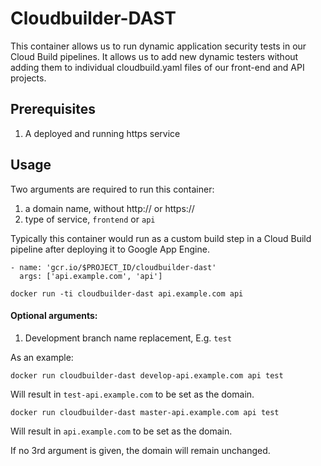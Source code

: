 # Cloudbuilder-DAST

This container allows us to run dynamic application security tests in our Cloud Build pipelines.
It allows us to add new dynamic testers without adding them to individual cloudbuild.yaml files of our front-end and API projects.

## Prerequisites

1. A deployed and running https service

## Usage

Two arguments are required to run this container: 
1. a domain name, without http:// or https:// 
2. type of service, `frontend` or `api`

Typically this container would run as a custom build step in a Cloud Build pipeline after deploying it to Google App Engine.

```
- name: 'gcr.io/$PROJECT_ID/cloudbuilder-dast'
  args: ['api.example.com', 'api']
```

```
docker run -ti cloudbuilder-dast api.example.com api
```
#### Optional arguments:
1. Development branch name replacement, E.g. `test`

As an example:

```
docker run cloudbuilder-dast develop-api.example.com api test
```
Will result in `test-api.example.com` to be set as the domain.
```
docker run cloudbuilder-dast master-api.example.com api test
```
Will result in `api.example.com` to be set as the domain.

If no 3rd argument is given, the domain will remain unchanged.


